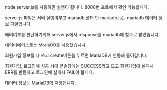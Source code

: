 node server.js를 사용하면 실행이 됩니다. 8000번 포트에서 확인 가능합니다.

server.js 파일은 서버 실행여부고 mariadb 폴더 안 mariadb.js는 mariadb 데이터 정보 파일입니다. 

에러여부를 판단하기위해 server.js에서 response를 mariadb에 함수로 받았습니다.

데이터베이스로는 MariaDB를 사용했습니다.

회원가입 정보를 다 쓰고 create버튼을 누르면 MariaDB에 연동돼 들어갑니다.

회원가입, 로그인에 성공 시에 콘솔창에는 SUCCESS라고 뜨고 회원가입에 실패시 ERR를 반환하고 로그인에 실패시 FAIL이 뜹니다.

데이터 정보는 MariaDB에 저장됩니다.
